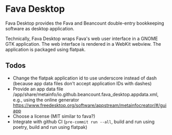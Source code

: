 # Fava Desktop 

Fava Desktop provides the Fava and Beancount double-entry bookkeeping software as desktop application. 

Technically, Fava Desktop wraps Fava's web user interface in a GNOME GTK application. The web interface is rendered in a WebKit webview. The application is packaged using flatpak.


## Todos

* Change the flatpak application id to use underscore instead of dash (because app data files don't accept application IDs with dashes)
* Provide an app data file /app/share/metainfo/io.github.beancount.fava_desktop.appdata.xml, e.g., using the online generator https://www.freedesktop.org/software/appstream/metainfocreator/#/guiapp
* Choose a license (MIT similar to fava?)
* Integrate with github CI (`pre-commit run --all`, build and run using poetry, build and run using flatpak)
